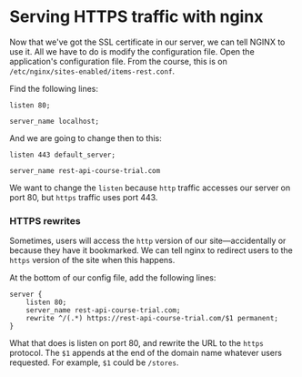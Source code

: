 # Serving HTTPS traffic with nginx

Now that we've got the SSL certificate in our server, we can tell NGINX to use it. All we have to do is modify the configuration file. Open the application's configuration file. From the course, this is on `/etc/nginx/sites-enabled/items-rest.conf`.

Find the following lines:

```nginx
listen 80;

server_name localhost;
```

And we are going to change then to this:

```nginx
listen 443 default_server;

server_name rest-api-course-trial.com
```

We want to change the `listen` because `http` traffic accesses our server on port 80, but `https` traffic uses port 443.

### HTTPS rewrites

Sometimes, users will access the `http` version of our site—accidentally or because they have it bookmarked. We can tell nginx to redirect users to the `https` version of the site when this happens.

At the bottom of our config file, add the following lines:

```nginx
server {
    listen 80;
    server_name rest-api-course-trial.com;
    rewrite ^/(.*) https://rest-api-course-trial.com/$1 permanent;
}
```

What that does is listen on port 80, and rewrite the URL to the `https` protocol. The `$1` appends at the end of the domain name whatever users requested. For example, `$1` could be `/stores`.

